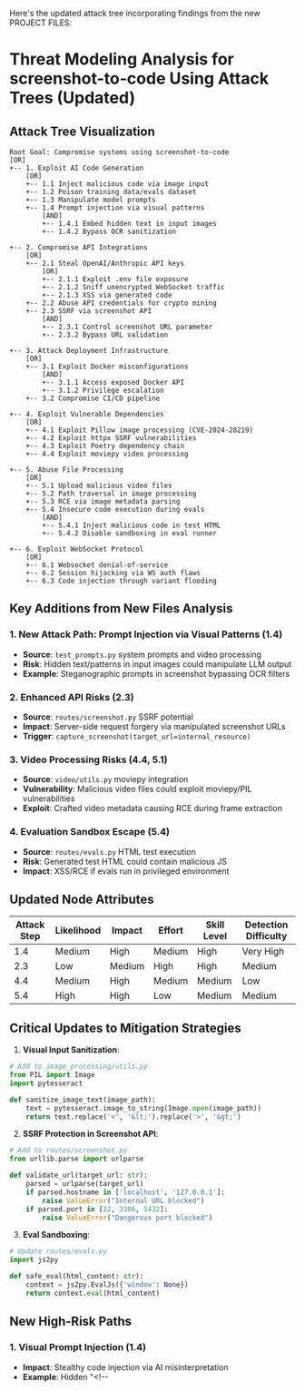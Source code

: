 Here's the updated attack tree incorporating findings from the new PROJECT FILES:

# Threat Modeling Analysis for screenshot-to-code Using Attack Trees (Updated)

## Attack Tree Visualization

```
Root Goal: Compromise systems using screenshot-to-code
[OR]
+-- 1. Exploit AI Code Generation
    [OR]
    +-- 1.1 Inject malicious code via image input
    +-- 1.2 Poison training data/evals dataset
    +-- 1.3 Manipulate model prompts
    +-- 1.4 Prompt injection via visual patterns
        [AND]
        +-- 1.4.1 Embed hidden text in input images
        +-- 1.4.2 Bypass OCR sanitization

+-- 2. Compromise API Integrations
    [OR]
    +-- 2.1 Steal OpenAI/Anthropic API keys
        [OR]
        +-- 2.1.1 Exploit .env file exposure
        +-- 2.1.2 Sniff unencrypted WebSocket traffic
        +-- 2.1.3 XSS via generated code
    +-- 2.2 Abuse API credentials for crypto mining
    +-- 2.3 SSRF via screenshot API
        [AND]
        +-- 2.3.1 Control screenshot URL parameter
        +-- 2.3.2 Bypass URL validation

+-- 3. Attack Deployment Infrastructure
    [OR]
    +-- 3.1 Exploit Docker misconfigurations
        [AND]
        +-- 3.1.1 Access exposed Docker API
        +-- 3.1.2 Privilege escalation
    +-- 3.2 Compromise CI/CD pipeline

+-- 4. Exploit Vulnerable Dependencies
    [OR]
    +-- 4.1 Exploit Pillow image processing (CVE-2024-28219)
    +-- 4.2 Exploit httpx SSRF vulnerabilities
    +-- 4.3 Exploit Poetry dependency chain
    +-- 4.4 Exploit moviepy video processing

+-- 5. Abuse File Processing
    [OR]
    +-- 5.1 Upload malicious video files
    +-- 5.2 Path traversal in image processing
    +-- 5.3 RCE via image metadata parsing
    +-- 5.4 Insecure code execution during evals
        [AND]
        +-- 5.4.1 Inject malicious code in test HTML
        +-- 5.4.2 Disable sandboxing in eval runner

+-- 6. Exploit WebSocket Protocol
    [OR]
    +-- 6.1 Websocket denial-of-service
    +-- 6.2 Session hijacking via WS auth flaws
    +-- 6.3 Code injection through variant flooding
```

## Key Additions from New Files Analysis

### 1. New Attack Path: Prompt Injection via Visual Patterns (1.4)
- **Source**: `test_prompts.py` system prompts and video processing
- **Risk**: Hidden text/patterns in input images could manipulate LLM output
- **Example**: Steganographic prompts in screenshot bypassing OCR filters

### 2. Enhanced API Risks (2.3)
- **Source**: `routes/screenshot.py` SSRF potential
- **Impact**: Server-side request forgery via manipulated screenshot URLs
- **Trigger**: `capture_screenshot(target_url=internal_resource)`

### 3. Video Processing Risks (4.4, 5.1)
- **Source**: `video/utils.py` moviepy integration
- **Vulnerability**: Malicious video files could exploit moviepy/PIL vulnerabilities
- **Exploit**: Crafted video metadata causing RCE during frame extraction

### 4. Evaluation Sandbox Escape (5.4)
- **Source**: `routes/evals.py` HTML test execution
- **Risk**: Generated test HTML could contain malicious JS
- **Impact**: XSS/RCE if evals run in privileged environment

## Updated Node Attributes

| Attack Step | Likelihood | Impact | Effort | Skill Level | Detection Difficulty |
|-------------|------------|--------|--------|-------------|-----------------------|
| 1.4         | Medium     | High   | Medium | High        | Very High             |
| 2.3         | Low        | Medium | High   | High        | Medium                |
| 4.4         | Medium     | High   | Medium | Medium      | Low                   |
| 5.4         | High       | High   | Low    | Medium      | Medium                |

## Critical Updates to Mitigation Strategies

1. **Visual Input Sanitization**:
```python
# Add to image_processing/utils.py
from PIL import Image
import pytesseract

def sanitize_image_text(image_path):
    text = pytesseract.image_to_string(Image.open(image_path))
    return text.replace('<', '&lt;').replace('>', '&gt;')
```

2. **SSRF Protection in Screenshot API**:
```python
# Add to routes/screenshot.py
from urllib.parse import urlparse

def validate_url(target_url: str):
    parsed = urlparse(target_url)
    if parsed.hostname in ['localhost', '127.0.0.1']:
        raise ValueError("Internal URL blocked")
    if parsed.port in [22, 3306, 5432]:
        raise ValueError("Dangerous port blocked")
```

3. **Eval Sandboxing**:
```python
# Update routes/evals.py
import js2py

def safe_eval(html_content: str):
    context = js2py.EvalJs({'window': None})
    return context.eval(html_content)
```

## New High-Risk Paths

### 1. Visual Prompt Injection (1.4)
- **Impact**: Stealthy code injection via AI misinterpretation
- **Example**: Hidden "<!-- <script>" text in screenshot leading to XSS
- **Mitigation**: Implement OCR-based input sanitization

### 2. Evaluation Sandbox Escape (5.4)
- **Impact**: Privilege escalation through test execution
- **Example**: Malicious `eval()` in generated test code
- **Mitigation**: Strict sandboxing with Docker-based eval containers

## Updated Questions & Assumptions

**New Assumptions**:
- Video processing uses unpatched moviepy version
- Evaluation HTML runs in same context as backend
- WebSocket authentication relies on frontend session cookies

**New Questions**:
1. Is there input validation for visual text extraction?
2. Are evaluation environments containerized?
3. How often are moviepy/PIL dependencies scanned?
